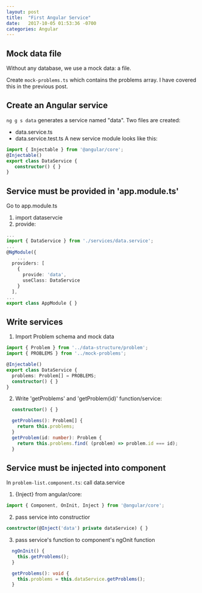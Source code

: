 ```yaml
---
layout: post
title:  "First Angular Service"
date:   2017-10-05 01:53:36 -0700
categories: Angular
---
```


## Mock data file
Without any database, we use a mock data: a file.

Create `mock-problems.ts` which contains the problems array. I have covered this in the previous post.


## Create an Angular service

`ng g s data` generates a service named "data". Two files are created:
* data.service.ts
* data.service.test.ts
A new service module looks like this:
```ts
import { Injectable } from '@angular/core';
@Injectable()
export class DataService {
   constructor() { }
}
```

## Service must be provided in 'app.module.ts'

Go to app.module.ts
1. import dataservcie
2. provide: 
```ts
...
import { DataService } from './services/data.service';
...
@NgModule({
	...
  providers: [
    {
      provide: 'data',
      useClass: DataService
    }
  ],
...
export class AppModule { }

```
## Write services

1. Import Problem schema and mock data
```ts
import { Problem } from '../data-structure/problem';
import { PROBLEMS } from '../mock-problems';

@Injectable()
export class DataService {
  problems: Problem[] = PROBLEMS;
  constructor() { }
}
```
2. Write 'getProblems' and 'getProblem(id)' function/service:
```ts
  constructor() { }

  getProblems(): Problem[] {
    return this.problems;
  }
  getProblem(id: number): Problem {
    return this.problems.find( (problem) => problem.id === id);
  }
```

## Service must be injected into component
In `problem-list.component.ts`: call data.service
1. {Inject} from angular/core:
```ts
import { Component, OnInit, Inject } from '@angular/core';
```
2. pass service into constructior
```ts
constructor(@Inject('data') private dataService) { }
```
3. pass service's function to component's ngOnit function

```ts
  ngOnInit() {
    this.getProblems();
  }

  getProblems(): void {
    this.problems = this.dataService.getProblems();
  }
```



